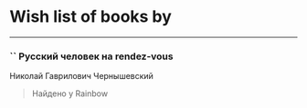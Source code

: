 # Wish list of books by [](http://vk.com/id300273923)
---

### `` Русский человек на rendez-vous
Николай Гаврилович Чернышевский
> Найдено у Rainbow

